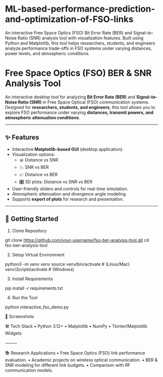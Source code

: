 # ML-based-performance-prediction-and-optimization-of-FSO-links
An interactive Free Space Optics (FSO) Bit Error Rate (BER) and Signal-to-Noise Ratio (SNR) analysis tool with visualization features. Built using Python and Matplotlib, this tool helps researchers, students, and engineers analyze performance trade-offs in FSO systems under varying distances, power levels, and atmospheric conditions.
# Free Space Optics (FSO) BER & SNR Analysis Tool

An interactive desktop tool for analyzing **Bit Error Rate (BER)** and **Signal-to-Noise Ratio (SNR)** in Free Space Optical (FSO) communication systems.  
Designed for **researchers, students, and engineers**, this tool allows you to explore FSO performance under varying **distances, transmit powers, and atmospheric attenuation conditions**.

---

## ✨ Features
- Interactive **Matplotlib-based GUI** (desktop application).
- Visualization options:
  - 📊 Distance vs SNR
  - 📉 SNR vs BER
  - 📈 Distance vs BER
  - 🎛 3D plots: Distance vs SNR vs BER
- User-friendly sliders and controls for real-time simulation.
- Atmospheric attenuation and divergence angle modeling.
- Supports **export of plots** for research and presentation.

---

## 🚀 Getting Started

1. Clone Repository

git clone https://github.com/your-username/fso-ber-analysis-tool.git
cd fso-ber-analysis-tool

2. Setup Virtual Environment

python3 -m venv venv
source venv/bin/activate   # (Linux/Mac)
venv\Scripts\activate      # (Windows)

3. Install Requirements

pip install -r requirements.txt

4. Run the Tool

python interactive_fso_demo.py


📸 Screenshots


🛠 Tech Stack
	•	Python 3.12+
	•	Matplotlib
	•	NumPy
	•	Tkinter/Matplotlib Widgets

⸻

📚 Research Applications
	•	Free Space Optics (FSO) link performance evaluation.
	•	Academic projects on wireless optical communication.
	•	BER & SNR modeling for different link budgets.
	•	Comparison with RF communication models.
